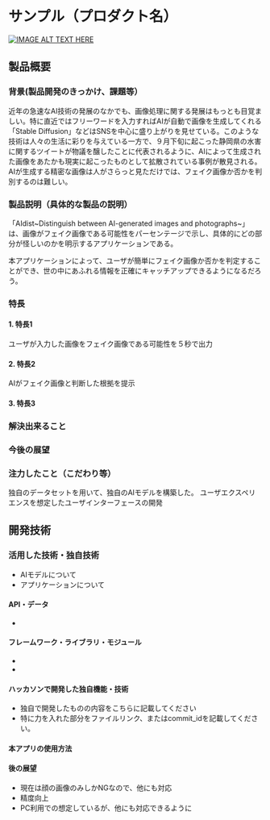# サンプル（プロダクト名）

[![IMAGE ALT TEXT HERE](https://jphacks.com/wp-content/uploads/2022/08/JPHACKS2022_ogp.jpg)](https://www.youtube.com/watch?v=LUPQFB4QyVo)

## 製品概要
### 背景(製品開発のきっかけ、課題等）
近年の急速なAI技術の発展のなかでも、画像処理に関する発展はもっとも目覚ましい。特に直近ではフリーワードを入力すればAIが自動で画像を生成してくれる「Stable Diffusion」などはSNSを中心に盛り上がりを見せている。このような技術は人々の生活に彩りを与えている一方で、９月下旬に起こった静岡県の水害に関するツイートが物議を醸したことに代表されるように、AIによって生成された画像をあたかも現実に起こったものとして拡散されている事例が散見される。AIが生成する精密な画像は人がさらっと見ただけでは、フェイク画像か否かを判別するのは難しい。

### 製品説明（具体的な製品の説明）
「AIdist~Distinguish between AI-generated images and photographs~」は、画像がフェイク画像である可能性をパーセンテージで示し、具体的にどの部分が怪しいのかを明示するアプリケーションである。

本アプリケーションによって、ユーザが簡単にフェイク画像か否かを判定することができ、世の中にあふれる情報を正確にキャッチアップできるようになるだろう。

### 特長
#### 1. 特長1
ユーザが入力した画像をフェイク画像である可能性を５秒で出力
#### 2. 特長2
AIがフェイク画像と判断した根拠を提示
#### 3. 特長3

### 解決出来ること
### 今後の展望
### 注力したこと（こだわり等）
独自のデータセットを用いて、独自のAIモデルを構築した。
ユーザエクスペリエンスを想定したユーザインターフェースの開発

## 開発技術
### 活用した技術・独自技術
- AIモデルについて
- アプリケーションについて

#### API・データ
* 

#### フレームワーク・ライブラリ・モジュール
* 
* 

#### ハッカソンで開発した独自機能・技術
* 独自で開発したものの内容をこちらに記載してください
* 特に力を入れた部分をファイルリンク、またはcommit_idを記載してください。

#### 本アプリの使用方法

#### 後の展望
- 現在は顔の画像のみしかNGなので、他にも対応
- 精度向上
- PC利用での想定しているが、他にも対応できるように